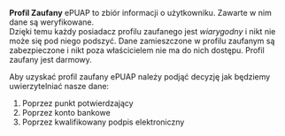 **Profil Zaufany** ePUAP to zbiór informacji o użytkowniku. Zawarte w nim dane są weryfikowane.  
Dzięki temu każdy posiadacz profilu zaufanego jest *wiarygodny* i nikt nie może się pod niego podszyć.
Dane zamieszczone w profilu zaufanym są zabezpieczone i nikt  poza właścicielem nie ma do nich dostępu.
Profil zaufany jest darmowy.


Aby uzyskać profil zaufany ePUAP należy podjąć decyzję jak będziemy uwierzytelniać nasze dane:

1. Poprzez punkt potwierdzający
1. Poprzez konto bankowe
1. Poprzez kwalifikowany podpis elektroniczny

